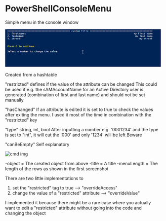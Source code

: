 # PowerShellConsoleMenu

Simple menu in the console window

![menu img](img1.png)

Created from a hashtable



"restricted" defines if the value of the attribute can be changed
This could be used if e.g. the sAMAccountName for an Active Directory user is generated (combination of first and last name) and should
not be set manually


"hasChanged"
If an attribute is edited it is set to true to check the values after exiting the menu. I used it most of the time in combination
with the "restricted" key

"type"
string, int, bool
After inputting a number e.g. '0001234' and the type is set to "int", it will cut the '000' and only '1234' will be left
Beware

"canBeEmpty"
Self explanatory

![cmd img](img3.png)

-object = The created object from above
-title = A title
-menuLength = The length of the rows as shown in the first screenshot


There are two little implementations to 
1. set the "restricted" tag to true
	--> "overrideAccess"
2. change the value of a "restricted" attribute
	--> "overrideValue"
	
I implemented it because there might be a rare case where you actually want to edit a "restricted" attribute without going into the code
and changing the object
